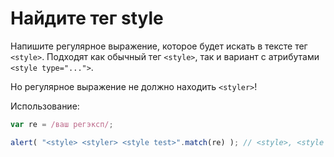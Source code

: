 # Найдите тег style

Напишите регулярное выражение, которое будет искать в тексте тег `<style>`. Подходят как обычный тег `<style>`, так и вариант с атрибутами `<style type="...">`.

Но регулярное выражение не должно находить `<styler>`!

Использование:

```js run
var re = /ваш регэксп/;

alert( "<style> <styler> <style test>".match(re) ); // <style>, <style test>
```

